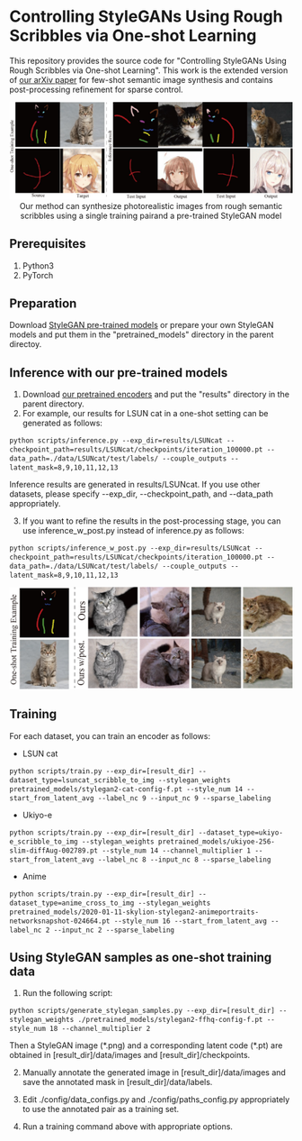 # Controlling StyleGANs Using Rough Scribbles via One-shot Learning

This repository provides the source code for "Controlling StyleGANs Using Rough Scribbles via One-shot Learning". This work is the extended version of <a href="https://github.com/endo-yuki-t/Fewshot-SMIS">our arXiv paper</a> for few-shot semantic image synthesis and contains post-processing refinement for sparse control. 
<p align="center">
<img src="docs/teaser.jpg" width="800px"/>
<br>
Our method can synthesize photorealistic images from rough semantic scribbles using a single training pairand a pre-trained StyleGAN model
</p>

## Prerequisites  
1. Python3
2. PyTorch

## Preparation
Download <a href="https://drive.google.com/file/d/1s-AS7WRUbL3MzEALxM8y4_XO3n3panxH/view?usp=sharing">StyleGAN pre-trained models</a> or prepare your own StyleGAN models and put them in the "pretrained_models" directory in the parent directoy. 

## Inference with our pre-trained models
1. Download <a href="https://drive.google.com/file/d/1INoO3WpEY8hkx7LyOdiOX-dPBNEO4gSs/view?usp=sharing">our pretrained encoders</a> and put the "results" directory in the parent directory. 
2. For example, our results for LSUN cat in a one-shot setting can be generated as follows:
```
python scripts/inference.py --exp_dir=results/LSUNcat --checkpoint_path=results/LSUNcat/checkpoints/iteration_100000.pt --data_path=./data/LSUNcat/test/labels/ --couple_outputs --latent_mask=8,9,10,11,12,13
```
Inference results are generated in results/LSUNcat. If you use other datasets, please specify --exp_dir, --checkpoint_path, and --data_path appropriately. 

3. If you want to refine the results in the post-processing stage, you can use inference_w_post.py instead of inference.py as follows: 
```
python scripts/inference_w_post.py --exp_dir=results/LSUNcat --checkpoint_path=results/LSUNcat/checkpoints/iteration_100000.pt --data_path=./data/LSUNcat/test/labels/ --couple_outputs --latent_mask=8,9,10,11,12,13
```

<p align="center">
<img src="docs/cat_results.jpg" width="800px"/>
</p>

## Training
For each dataset, you can train an encoder as follows:
- LSUN cat
```
python scripts/train.py --exp_dir=[result_dir] --dataset_type=lsuncat_scribble_to_img --stylegan_weights pretrained_models/stylegan2-cat-config-f.pt --style_num 14 --start_from_latent_avg --label_nc 9 --input_nc 9 --sparse_labeling
```
- Ukiyo-e
```
python scripts/train.py --exp_dir=[result_dir] --dataset_type=ukiyo-e_scribble_to_img --stylegan_weights pretrained_models/ukiyoe-256-slim-diffAug-002789.pt --style_num 14 --channel_multiplier 1 --start_from_latent_avg --label_nc 8 --input_nc 8 --sparse_labeling
```
- Anime
```
python scripts/train.py --exp_dir=[result_dir] --dataset_type=anime_cross_to_img --stylegan_weights pretrained_models/2020-01-11-skylion-stylegan2-animeportraits-networksnapshot-024664.pt --style_num 16 --start_from_latent_avg --label_nc 2 --input_nc 2 --sparse_labeling
```

## Using StyleGAN samples as one-shot training data
1. Run the following script:
```
python scripts/generate_stylegan_samples.py --exp_dir=[result_dir] --stylegan_weights ./pretrained_models/stylegan2-ffhq-config-f.pt --style_num 18 --channel_multiplier 2
```
Then a StyleGAN image (\*.png) and a corresponding latent code (\*.pt) are obtained in [result_dir]/data/images and [result_dir]/checkpoints. 

2. Manually annotate the generated image in [result_dir]/data/images and save the annotated mask in [result_dir]/data/labels. 

3. Edit ./config/data_configs.py and ./config/paths_config.py appropriately to use the annotated pair as a training set. 

4. Run a training command above with appropriate options. 
